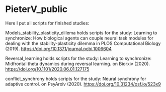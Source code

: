 # PieterV_public

Here I put all scripts for finished studies:

Models_stability_plasticity_dillema holds scripts for the study:
Learning to synchronize: How biological agents can couple neural task modules for dealing with the stability-plasticity dilemma 
in PLOS Computational Biology (2019). 
https://doi.org/10.1371/journal.pcbi.1006604

Reversal_learning holds scripts for the study:
Learning to synchronize: Midfrontal theta dynamics during reversal learning. 
on Biorxiv (2020). 
https://doi.org/10.1101/2020.06.01.127175

conflict_synchrony holds scripts for the study:
Neural synchrony for adaptive control.
on PsyArxiv (2020). 
https://doi.org/10.31234/osf.io/523x9
